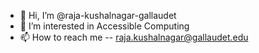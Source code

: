 - 👋 Hi, I’m @raja-kushalnagar-gallaudet
- 👀 I’m interested in Accessible Computing
- 📫 How to reach me -- raja.kushalnagar@gallaudet.edu

<!---
raja-kushalnagar-gallaudet/raja-kushalnagar-gallaudet is a ✨ special ✨ repository because its `README.md` (this file) appears on your GitHub profile.
You can click the Preview link to take a look at your changes.
--->
